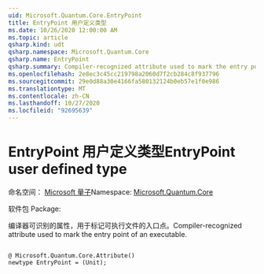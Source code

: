 ```yaml
---
uid: Microsoft.Quantum.Core.EntryPoint
title: EntryPoint 用户定义类型
ms.date: 10/26/2020 12:00:00 AM
ms.topic: article
qsharp.kind: udt
qsharp.namespace: Microsoft.Quantum.Core
qsharp.name: EntryPoint
qsharp.summary: Compiler-recognized attribute used to mark the entry point of an executable.
ms.openlocfilehash: 2e8ec3c45cc219798a2060d7f2cb284c8f937796
ms.sourcegitcommit: 29e0d88a30e4166fa580132124b0eb57e1f0e986
ms.translationtype: MT
ms.contentlocale: zh-CN
ms.lasthandoff: 10/27/2020
ms.locfileid: "92695639"
---
```

# <a name="entrypoint-user-defined-type"></a><span data-ttu-id="06e0b-102">EntryPoint 用户定义类型</span><span class="sxs-lookup"><span data-stu-id="06e0b-102">EntryPoint user defined type</span></span>

<span data-ttu-id="06e0b-103">命名空间： [Microsoft 量子](xref:Microsoft.Quantum.Core)</span><span class="sxs-lookup"><span data-stu-id="06e0b-103">Namespace: [Microsoft.Quantum.Core](xref:Microsoft.Quantum.Core)</span></span>

<span data-ttu-id="06e0b-104">软件包 [](https://nuget.org/packages/)</span><span class="sxs-lookup"><span data-stu-id="06e0b-104">Package: [](https://nuget.org/packages/)</span></span>


<span data-ttu-id="06e0b-105">编译器可识别的属性，用于标记可执行文件的入口点。</span><span class="sxs-lookup"><span data-stu-id="06e0b-105">Compiler-recognized attribute used to mark the entry point of an executable.</span></span>

```qsharp

@ Microsoft.Quantum.Core.Attribute()
newtype EntryPoint = (Unit);
```

